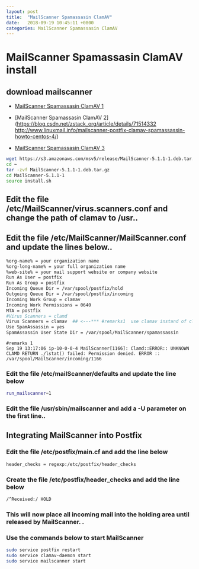```yaml
---
layout: post
title:  "MailScanner Spamassasin ClamAV"
date:   2018-09-19 10:45:11 +0800
categories: MailScanner Spamassasin ClamAV
---
```


# MailScanner Spamassasin ClamAV install

## download mailscanner
- [MailScanner Spamassasin ClamAV 1](http://www.linuxmail.info/mailscanner-postfix-clamav-spamassassin-howto-ubuntu-10-04/)

- [MailScanner Spamassasin ClamAV 2](https://blog.csdn.net/zstack_org/article/details/71514332
http://www.linuxmail.info/mailscanner-postfix-clamav-spamassassin-howto-centos-4/)

- [MailScanner Spamassasin ClamAV 3](http://www.linuxmail.info/mailscanner-postfix-clamav-spamassassin-howto-centos-4/)

```bash
wget https://s3.amazonaws.com/msv5/release/MailScanner-5.1.1-1.deb.tar.gz
cd ~
tar -zvf MailScanner-5.1.1-1.deb.tar.gz
cd MailScanner-5.1.1-1
source install.sh
```

## Edit the file /etc/MailScanner/virus.scanners.conf and change the path of clamav to /usr..


## Edit the file /etc/MailScanner/MailScanner.conf and update the lines below..
```bash
%org-name% = your organization name
%org-long-name% = your full organization name
%web-site% = your mail support website or company website
Run As User = postfix
Run As Group = postfix
Incoming Queue Dir = /var/spool/postfix/hold
Outgoing Queue Dir = /var/spool/postfix/incoming
Incoming Work Group = clamav
Incoming Work Permissions = 0640
MTA = postfix
#Virus Scanners = clamd
Virus Scanners = clamav  ## <---*** #remarks1  use clamav instand of clamd this to  remove the permission error!!**
Use SpamAssassin = yes
SpamAssassin User State Dir = /var/spool/MailScanner/spamassassin
```

~~~
#remarks 1
Sep 19 13:17:06 ip-10-0-0-4 MailScanner[1166]: Clamd::ERROR:: UNKNOWN CLAMD RETURN ./lstat() failed: Permission denied. ERROR :: /var/spool/MailScanner/incoming/1166
~~~

### Edit the file /etc/mailScanner/defaults and update the line below 
```bash
run_mailscanner=1
```

### Edit the file /usr/sbin/mailscanner and add a -U parameter on the first line..

## Integrating MailScanner into Postfix

### Edit the file /etc/postfix/main.cf and add the line below 
```bash
header_checks = regexp:/etc/postfix/header_checks
```

###  Create the file /etc/postfix/header_checks and add the line below 

```bash
/^Received:/ HOLD
```
### This will now place all incoming mail into the holding area until released by MailScanner. .

### Use the commands below to start MailScanner
```bash
sudo service postfix restart
sudo service clamav-daemon start
sudo service mailscanner start
```